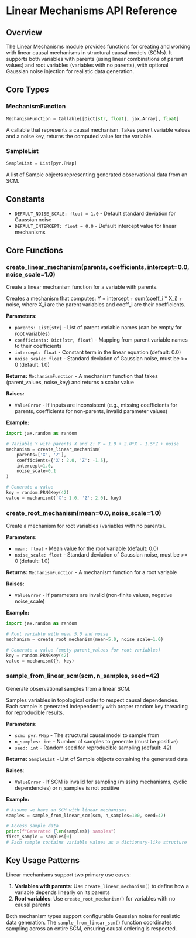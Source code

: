 # Linear Mechanisms API Reference

## Overview
The Linear Mechanisms module provides functions for creating and working with linear causal mechanisms in structural causal models (SCMs). It supports both variables with parents (using linear combinations of parent values) and root variables (variables with no parents), with optional Gaussian noise injection for realistic data generation.

## Core Types

### MechanismFunction
```python
MechanismFunction = Callable[[Dict[str, float], jax.Array], float]
```
A callable that represents a causal mechanism. Takes parent variable values and a noise key, returns the computed value for the variable.

### SampleList
```python
SampleList = List[pyr.PMap]
```
A list of Sample objects representing generated observational data from an SCM.

## Constants

- `DEFAULT_NOISE_SCALE: float = 1.0` - Default standard deviation for Gaussian noise
- `DEFAULT_INTERCEPT: float = 0.0` - Default intercept value for linear mechanisms

## Core Functions

### create_linear_mechanism(parents, coefficients, intercept=0.0, noise_scale=1.0)
Create a linear mechanism function for a variable with parents.

Creates a mechanism that computes: Y = intercept + sum(coeff_i * X_i) + noise, where X_i are the parent variables and coeff_i are their coefficients.

**Parameters:**
- `parents: List[str]` - List of parent variable names (can be empty for root variables)
- `coefficients: Dict[str, float]` - Mapping from parent variable names to their coefficients
- `intercept: float` - Constant term in the linear equation (default: 0.0)
- `noise_scale: float` - Standard deviation of Gaussian noise, must be >= 0 (default: 1.0)

**Returns:**
`MechanismFunction` - A mechanism function that takes (parent_values, noise_key) and returns a scalar value

**Raises:**
- `ValueError` - If inputs are inconsistent (e.g., missing coefficients for parents, coefficients for non-parents, invalid parameter values)

**Example:**
```python
import jax.random as random

# Variable Y with parents X and Z: Y = 1.0 + 2.0*X - 1.5*Z + noise
mechanism = create_linear_mechanism(
    parents=['X', 'Z'],
    coefficients={'X': 2.0, 'Z': -1.5},
    intercept=1.0,
    noise_scale=0.1
)

# Generate a value
key = random.PRNGKey(42)
value = mechanism({'X': 1.0, 'Z': 2.0}, key)
```

### create_root_mechanism(mean=0.0, noise_scale=1.0)
Create a mechanism for root variables (variables with no parents).

**Parameters:**
- `mean: float` - Mean value for the root variable (default: 0.0)
- `noise_scale: float` - Standard deviation of Gaussian noise, must be >= 0 (default: 1.0)

**Returns:**
`MechanismFunction` - A mechanism function for a root variable

**Raises:**
- `ValueError` - If parameters are invalid (non-finite values, negative noise_scale)

**Example:**
```python
import jax.random as random

# Root variable with mean 5.0 and noise
mechanism = create_root_mechanism(mean=5.0, noise_scale=1.0)

# Generate a value (empty parent_values for root variables)
key = random.PRNGKey(42)
value = mechanism({}, key)
```

### sample_from_linear_scm(scm, n_samples, seed=42)
Generate observational samples from a linear SCM.

Samples variables in topological order to respect causal dependencies. Each sample is generated independently with proper random key threading for reproducible results.

**Parameters:**
- `scm: pyr.PMap` - The structural causal model to sample from
- `n_samples: int` - Number of samples to generate (must be positive)
- `seed: int` - Random seed for reproducible sampling (default: 42)

**Returns:**
`SampleList` - List of Sample objects containing the generated data

**Raises:**
- `ValueError` - If SCM is invalid for sampling (missing mechanisms, cyclic dependencies) or n_samples is not positive

**Example:**
```python
# Assume we have an SCM with linear mechanisms
samples = sample_from_linear_scm(scm, n_samples=100, seed=42)

# Access sample data
print(f"Generated {len(samples)} samples")
first_sample = samples[0]
# Each sample contains variable values as a dictionary-like structure
```

## Key Usage Patterns

Linear mechanisms support two primary use cases:

1. **Variables with parents**: Use `create_linear_mechanism()` to define how a variable depends linearly on its parents
2. **Root variables**: Use `create_root_mechanism()` for variables with no causal parents

Both mechanism types support configurable Gaussian noise for realistic data generation. The `sample_from_linear_scm()` function coordinates sampling across an entire SCM, ensuring causal ordering is respected.